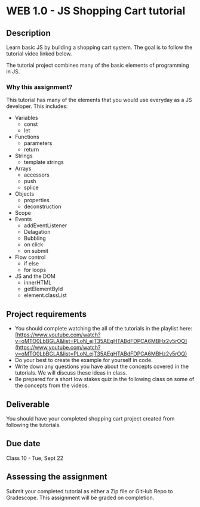 # WEB 1.0 - JS Shopping Cart tutorial

## Description 

Learn basic JS by building a shopping cart system. The goal is to follow the tutorial video linked below. 

The tutorial project combines many of the basic elements of programming in JS. 

### Why this assignment?

This tutorial has many of the elements that you would use everyday as a JS developer. This includes: 

- Variables 
  - const
  - let
- Functions 
  - parameters 
  - return 
- Strings 
  - template strings
- Arrays
  - accessors
  - push
  - splice
- Objects 
  - properties
  - deconstruction
- Scope 
- Events 
  - addEventListener
  - Delagation 
  - Bubbling 
  - on click
  - on submit
- Flow control 
  - if else 
  - for loops
- JS and the DOM
  - innerHTML
  - getElementById
  - element.classList

## Project requirements

- You should complete watching the all of the tutorials in the playlist here: [https://www.youtube.com/watch?v=oMTO0LbBGLA&list=PLoN_ejT35AEgHTABdFDPCA6MBHz2v5rOQ](https://www.youtube.com/watch?v=oMTO0LbBGLA&list=PLoN_ejT35AEgHTABdFDPCA6MBHz2v5rOQ)
- Do your best to create the example for yourself in code. 
- Write down any questions you have about the concepts covered in the tutorials. We will discuss these ideas in class. 
- Be prepared for a short low stakes quiz in the following class on some of the concepts from the videos. 

## Deliverable

You should have your completed shopping cart project created from following the tutorials. 


## Due date

Class 10 - Tue, Sept 22

## Assessing the assignment

Submit your completed tutorial as either a Zip file or GitHub Repo to Gradescope. This assignment will be graded on completion.


